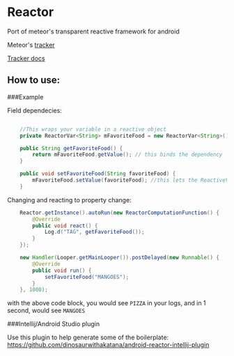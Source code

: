 Reactor
==============

Port of meteor's transparent reactive framework for android

Meteor's [tracker](https://github.com/meteor/meteor/blob/devel/packages/tracker/tracker.js)

[Tracker docs](https://github.com/meteor/meteor/wiki/Tracker-Manual)

How to use:
-----------

###Example

Field dependecies:

```java 

    //This wraps your variable in a reactive object
    private ReactorVar<String> mFavoriteFood = new ReactorVar<String>();

    public String getFavoriteFood() { 
        return mFavoriteFood.getValue(); // this binds the dependency
    }

    public void setFavoriteFood(String favoriteFood) {
        mFavoriteFood.setValue(favoriteFood); //this lets the ReactiveVar know the dep has changed
    }
```


Changing and reacting to property change:
    
```java 
    Reactor.getInstance().autoRun(new ReactorComputationFunction() {
        @Override
        public void react() {
            Log.d("TAG", getFavoriteFood());
        }
    });

    new Handler(Looper.getMainLooper()).postDelayed(new Runnable() {
        @Override
        public void run() {
            setFavoriteFood("MANGOES");
        }
    }, 1000);
```

with the above code block, you would see `PIZZA` in your logs, and in 1 second, would see `MANGOES`

###Intellij/Android Studio plugin

Use this plugin to help generate some of the boilerplate: https://github.com/dinosaurwithakatana/android-reactor-intellij-plugin
